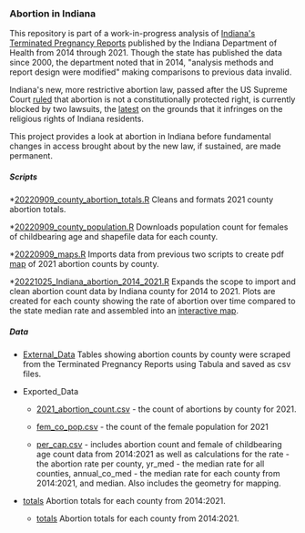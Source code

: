 ### Abortion in Indiana

This repository is part of a work-in-progress analysis of [Indiana's Terminated Pregnancy Reports](https://www.in.gov/health/vital-records/vital-statistics/terminated-pregnancy-reports/) published by the Indiana Department of Health from 2014 through 2021. Though the state has published the data since 2000, the department noted that in 2014, "analysis methods and report design were modified" making comparisons to previous data invalid.

Indiana's new, more restrictive abortion law, passed after the US Supreme Court [ruled](https://www.google.com/url?sa=t&rct=j&q=&esrc=s&source=web&cd=&ved=2ahUKEwjC2rLI4on9AhUplGoFHQGUDUcQFnoECBQQAQ&url=https%3A%2F%2Fwww.supremecourt.gov%2Fopinions%2F21pdf%2F19-1392_6j37.pdf&usg=AOvVaw2eN_ZX02uv5jsaXq-Ghf-r) that abortion is not a constitutionally protected right, is currently blocked by two lawsuits, the [latest](https://www.reuters.com/legal/judge-blocks-indiana-abortion-ban-religious-freedom-grounds-2022-12-03/) on the grounds that it infringes on the religious rights of Indiana residents.

This project provides a look at abortion in Indiana before fundamental changes in access brought about by the new law, if sustained, are made permanent.

##### Scripts

*[20220909_county_abortion_totals.R](https://github.com/tedschurter/indiana_abortion/blob/main/Scripts/20220909_county_abortion_totals.R) Cleans and formats 2021 county abortion totals. 

*[20220909_county_population.R](https://github.com/tedschurter/indiana_abortion/blob/main/Scripts/20220909_county_population.R) Downloads population count for females of childbearing age and shapefile data for each county. 

*[20220909_maps.R](https://github.com/tedschurter/indiana_abortion/blob/main/Scripts/20220909_maps.R) Imports data from previous two scripts to create pdf [map](https://github.com/tedschurter/indiana_abortion/blob/main/Plots/20221027_maps_01.pdf) of 2021 abortion counts by county. 

*[20221025_Indiana_abortion_2014_2021.R](https://github.com/tedschurter/indiana_abortion/blob/main/Scripts/20221025_Indiana_abortion_2014_2021.R) Expands the scope to import and clean abortion count data by Indiana county for 2014 to 2021. Plots are created for each county showing the rate of abortion over time compared to the state median rate and assembled into an [interactive map](https://tedschurter.github.io/indiana_abortion/). 

##### Data

* [External_Data](https://github.com/tedschurter/indiana_abortion/tree/main/External%20Data) Tables showing abortion counts by county were scraped from the Terminated Pregnancy Reports using Tabula and saved as csv files. 

* Exported_Data 


  * [2021_abortion_count.csv](https://github.com/tedschurter/indiana_abortion/blob/main/Exported_Data/2021_abortion_count.csv) - the count of abortions by county for 2021.

  * [fem_co_pop.csv](https://github.com/tedschurter/indiana_abortion/blob/main/Exported_Data/fem_co_pop.csv) - the count of the female population for 2021

  * [per_cap.csv](https://github.com/tedschurter/indiana_abortion/blob/main/Exported_Data/per_cap.csv) - includes abortion count and female of childbearing age count data from 2014:2021 as well as calculations for the rate - the abortion rate per county, yr_med - the median rate for all counties, annual_co_med - the median rate for each county from 2014:2021, and median. Also includes the geometry for mapping.


* [totals](https://github.com/tedschurter/indiana_abortion/blob/main/Exported_Data/totals.csv) Abortion totals for each county from 2014:2021.

  
  * [totals](https://github.com/tedschurter/indiana_abortion/blob/main/Exported_Data/totals.csv) Abortion totals for each county from 2014:2021.

 
